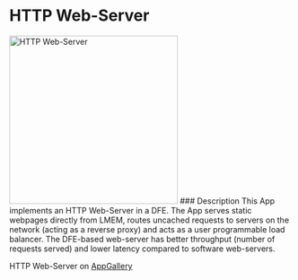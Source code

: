 # HTTP Web-Server
<img src="http://appgallery.maxeler.com/v0.1/app/Low-Latency%20HTTP%20Web-Server/icon" alt="HTTP Web-Server" height="300" width="300">
### Description
This App implements an HTTP Web-Server in a DFE. The App serves static webpages directly from LMEM, routes uncached requests to servers on the network (acting as a reverse proxy) and acts as a user programmable load balancer. The DFE-based web-server has better throughput (number of requests served) and lower latency compared to software web-servers.


HTTP Web-Server on [AppGallery](http://appgallery.maxeler.com/)
